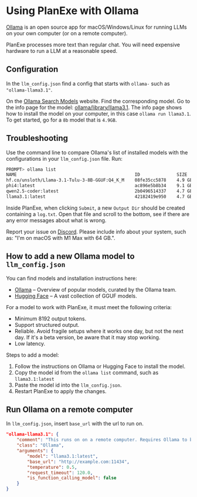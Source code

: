 # Using PlanExe with Ollama

[Ollama](https://ollama.com/) is an open source app for macOS/Windows/Linux for running LLMs on your own computer (or on a remote computer).

PlanExe processes more text than regular chat. You will need expensive hardware to run a LLM at a reasonable speed.

## Configuration

In the `llm_config.json` find a config that starts with `ollama-` such as `"ollama-llama3.1"`.

On the [Ollama Search Models](https://ollama.com/search) website. Find the corresponding model. Go to the info page for the model:
[ollama/library/llama3.1](https://ollama.com/library/llama3.1). The info page shows how to install the model on your computer, in this case `ollama run llama3.1`. To get started, go for a `8b` model that is `4.9GB`.

## Troubleshooting

Use the command line to compare Ollama's list of installed models with the configurations in your `llm_config.json` file. Run:

```bash
PROMPT> ollama list
NAME                                             ID              SIZE      MODIFIED       
hf.co/unsloth/Llama-3.1-Tulu-3-8B-GGUF:Q4_K_M    08fe35cc5878    4.9 GB    19 minutes ago    
phi4:latest                                      ac896e5b8b34    9.1 GB    6 weeks ago       
qwen2.5-coder:latest                             2b0496514337    4.7 GB    2 months ago      
llama3.1:latest                                  42182419e950    4.7 GB    5 months ago      
```

Inside PlanExe, when clicking `Submit`, a new `Output Dir` should be created containing a `log.txt`. Open that file and scroll to the bottom, see if there are any error messages about what is wrong.

Report your issue on [Discord](https://neoneye.github.io/PlanExe-web/discord). Please include info about your system, such as: "I'm on macOS with M1 Max with 64 GB.".

## How to add a new Ollama model to `llm_config.json`

You can find models and installation instructions here:
- [Ollama](https://ollama.com/search) – Overview of popular models, curated by the Ollama team.
- [Hugging Face](https://huggingface.co/docs/hub/ollama) – A vast collection of GGUF models.

For a model to work with PlanExe, it must meet the following criteria:

- Minimum 8192 output tokens.
- Support structured output.
- Reliable. Avoid fragile setups where it works one day, but not the next day. If it's a beta version, be aware that it may stop working.
- Low latency.

Steps to add a model:

1. Follow the instructions on Ollama or Hugging Face to install the model.
1. Copy the model id from the `ollama list` command, such as `llama3.1:latest`
2. Paste the model id into the `llm_config.json`.
3. Restart PlanExe to apply the changes.

## Run Ollama on a remote computer

In `llm_config.json`, insert `base_url` with the url to run on.

```json
"ollama-llama3.1": {
    "comment": "This runs on on a remote computer. Requires Ollama to be installed.",
    "class": "Ollama",
    "arguments": {
        "model": "llama3.1:latest",
        "base_url": "http://example.com:11434",
        "temperature": 0.5,
        "request_timeout": 120.0,
        "is_function_calling_model": false
    }
}
```

